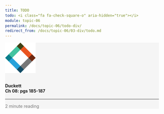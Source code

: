 ```yaml
---
title: TODO
todo: <i class="fa fa-check-square-o" aria-hidden="true"></i>
module: topic-06
permalink: /docs/topic-06/todo-div/
redirect_from: /docs/topic-06/03-div/todo.md
---
```


<div class="row text-center">
    <div class="col-lg-4">
        <div class="bs-component">
          <div class="list-group">
              <div class="list-group-item" style="background-color: #F5F5F5">
                <img src="../img/hw-icon-duckett.svg" style="max-height: 100px; margin: auto; margin-bottom: 10px;" />
                  <h4 class="list-group-item-heading">Duckett<br />Ch 08: pgs 185-187</h4>
                  <hr>
                  <p class="list-group-item-text" style="color: #777;"><i class="fa fa-clock-o" aria-hidden="true"></i> 2 minute reading</p>
              </div>
          </div>
        </div>
    </div>
</div>
